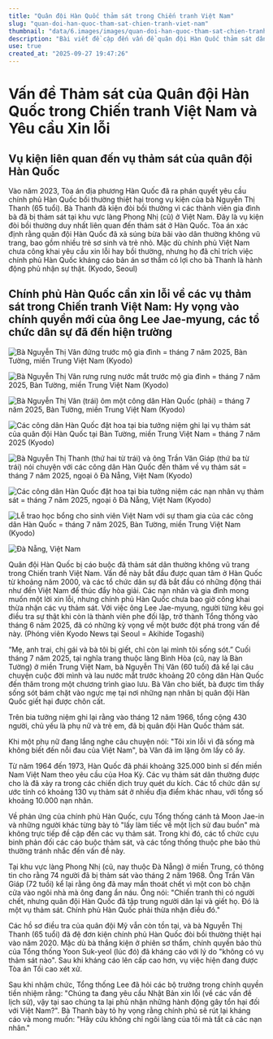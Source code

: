 ```yaml
---
title: "Quân đội Hàn Quốc thảm sát trong Chiến tranh Việt Nam"
slug: "quan-doi-han-quoc-tham-sat-chien-tranh-viet-nam"
thumbnail: "data/6.images/images/quan-doi-han-quoc-tham-sat-chien-tranh-viet-nam.webp"
description: "Bài viết đề cập đến vấn đề quân đội Hàn Quốc thảm sát dân thường Việt Nam trong Chiến tranh Việt Nam, các vụ kiện đòi bồi thường và hy vọng về lời xin lỗi chính thức từ chính phủ Hàn Quốc."
use: true
created_at: "2025-09-27 19:47:26"
---
```


# Vấn đề Thảm sát của Quân đội Hàn Quốc trong Chiến tranh Việt Nam và Yêu cầu Xin lỗi

## Vụ kiện liên quan đến vụ thảm sát của quân đội Hàn Quốc

Vào năm 2023, Tòa án địa phương Hàn Quốc đã ra phán quyết yêu cầu chính phủ Hàn Quốc bồi thường thiệt hại trong vụ kiện của bà Nguyễn Thị Thanh (65 tuổi). Bà Thanh đã kiện đòi bồi thường vì các thành viên gia đình bà đã bị thảm sát tại khu vực làng Phong Nhị (cũ) ở Việt Nam. Đây là vụ kiện đòi bồi thường duy nhất liên quan đến thảm sát ở Hàn Quốc. Tòa án xác định rằng quân đội Hàn Quốc đã xả súng bừa bãi vào dân thường không vũ trang, bao gồm nhiều trẻ sơ sinh và trẻ nhỏ. Mặc dù chính phủ Việt Nam chưa công khai yêu cầu xin lỗi hay bồi thường, nhưng họ đã chỉ trích việc chính phủ Hàn Quốc kháng cáo bản án sơ thẩm có lợi cho bà Thanh là hành động phủ nhận sự thật. (Kyodo, Seoul)

## Chính phủ Hàn Quốc cần xin lỗi về các vụ thảm sát trong Chiến tranh Việt Nam: Hy vọng vào chính quyền mới của ông Lee Jae-myung, các tổ chức dân sự đã đến hiện trường

![Bà Nguyễn Thị Vân đứng trước mộ gia đình = tháng 7 năm 2025, Bàn Tường, miền Trung Việt Nam (Kyodo)](/images/20250927-00000040-kyodonews-000-10-view.webp)

![Bà Nguyễn Thị Vân rưng rưng nước mắt trước mộ gia đình = tháng 7 năm 2025, Bàn Tường, miền Trung Việt Nam (Kyodo)](/images/20250927-00000040-kyodonews-001-10-view.webp)

![Bà Nguyễn Thị Vân (trái) ôm một công dân Hàn Quốc (phải) = tháng 7 năm 2025, Bàn Tường, miền Trung Việt Nam (Kyodo)](/images/20250927-00000040-kyodonews-002-10-view.webp)

![Các công dân Hàn Quốc đặt hoa tại bia tưởng niệm ghi lại vụ thảm sát của quân đội Hàn Quốc tại Bàn Tường, miền Trung Việt Nam = tháng 7 năm 2025 (Kyodo)](/images/20250927-00000040-kyodonews-003-10-view.webp)

![Bà Nguyễn Thị Thanh (thứ hai từ trái) và ông Trần Văn Giáp (thứ ba từ trái) nói chuyện với các công dân Hàn Quốc đến thăm về vụ thảm sát = tháng 7 năm 2025, ngoại ô Đà Nẵng, Việt Nam (Kyodo)](/images/20250927-00000040-kyodonews-004-10-view.webp)

![Các công dân Hàn Quốc đặt hoa tại bia tưởng niệm các nạn nhân vụ thảm sát = tháng 7 năm 2025, ngoại ô Đà Nẵng, Việt Nam (Kyodo)](/images/20250927-00000040-kyodonews-005-10-view.webp)

![Lễ trao học bổng cho sinh viên Việt Nam với sự tham gia của các công dân Hàn Quốc = tháng 7 năm 2025, Bàn Tường, miền Trung Việt Nam (Kyodo)](/images/20250927-00000040-kyodonews-006-10-view.webp)

![Đà Nẵng, Việt Nam](/images/20250927-00000040-kyodonews-007-10-view.webp)

Quân đội Hàn Quốc bị cáo buộc đã thảm sát dân thường không vũ trang trong Chiến tranh Việt Nam. Vấn đề này bắt đầu được quan tâm ở Hàn Quốc từ khoảng năm 2000, và các tổ chức dân sự đã bắt đầu có những động thái như đến Việt Nam để thúc đẩy hòa giải. Các nạn nhân và gia đình mong muốn một lời xin lỗi, nhưng chính phủ Hàn Quốc chưa bao giờ công khai thừa nhận các vụ thảm sát. Với việc ông Lee Jae-myung, người từng kêu gọi điều tra sự thật khi còn là thành viên phe đối lập, trở thành Tổng thống vào tháng 6 năm 2025, đã có những kỳ vọng về một bước đột phá trong vấn đề này. (Phóng viên Kyodo News tại Seoul = Akihide Togashi)

“Mẹ, anh trai, chị gái và bà tôi bị giết, chỉ còn lại mình tôi sống sót.” Cuối tháng 7 năm 2025, tại nghĩa trang thuộc làng Bình Hòa (cũ, nay là Bàn Tường) ở miền Trung Việt Nam, bà Nguyễn Thị Vân (60 tuổi) đã kể lại câu chuyện cuộc đời mình và lau nước mắt trước khoảng 20 công dân Hàn Quốc đến thăm trong một chương trình giao lưu. Bà Vân cho biết, bà được tìm thấy sống sót bám chặt vào ngực mẹ tại nơi những nạn nhân bị quân đội Hàn Quốc giết hại được chôn cất.

Trên bia tưởng niệm ghi lại rằng vào tháng 12 năm 1966, tổng cộng 430 người, chủ yếu là phụ nữ và trẻ em, đã bị quân đội Hàn Quốc thảm sát.

Khi một phụ nữ đang lắng nghe câu chuyện nói: "Tôi xin lỗi vì đã sống mà không biết đến nỗi đau của Việt Nam", bà Vân đã im lặng ôm lấy cô ấy.

Từ năm 1964 đến 1973, Hàn Quốc đã phái khoảng 325.000 binh sĩ đến miền Nam Việt Nam theo yêu cầu của Hoa Kỳ. Các vụ thảm sát dân thường được cho là đã xảy ra trong các chiến dịch truy quét du kích. Các tổ chức dân sự ước tính có khoảng 130 vụ thảm sát ở nhiều địa điểm khác nhau, với tổng số khoảng 10.000 nạn nhân.

Về phản ứng của chính phủ Hàn Quốc, cựu Tổng thống cánh tả Moon Jae-in và những người khác từng bày tỏ "lấy làm tiếc về một lịch sử đau buồn" mà không trực tiếp đề cập đến các vụ thảm sát. Trong khi đó, các tổ chức cựu binh phản đối các cáo buộc thảm sát, và các tổng thống thuộc phe bảo thủ thường tránh nhắc đến vấn đề này.

Tại khu vực làng Phong Nhị (cũ, nay thuộc Đà Nẵng) ở miền Trung, có thông tin cho rằng 74 người đã bị thảm sát vào tháng 2 năm 1968. Ông Trần Văn Giáp (72 tuổi) kể lại rằng ông đã may mắn thoát chết vì một con bò chặn cửa vào ngôi nhà mà ông đang ẩn náu. Ông nói: "Chiến tranh thì có người chết, nhưng quân đội Hàn Quốc đã tập trung người dân lại và giết họ. Đó là một vụ thảm sát. Chính phủ Hàn Quốc phải thừa nhận điều đó."

Các hồ sơ điều tra của quân đội Mỹ vẫn còn tồn tại, và bà Nguyễn Thị Thanh (65 tuổi) đã đệ đơn kiện chính phủ Hàn Quốc đòi bồi thường thiệt hại vào năm 2020. Mặc dù bà thắng kiện ở phiên sơ thẩm, chính quyền bảo thủ của Tổng thống Yoon Suk-yeol (lúc đó) đã kháng cáo với lý do "không có vụ thảm sát nào". Sau khi kháng cáo lên cấp cao hơn, vụ việc hiện đang được Tòa án Tối cao xét xử.

Sau khi nhậm chức, Tổng thống Lee đã hỏi các bộ trưởng trong chính quyền tiền nhiệm rằng: "Chúng ta đang yêu cầu Nhật Bản xin lỗi (về các vấn đề lịch sử), vậy tại sao chúng ta lại phủ nhận những hành động gây tổn hại đối với Việt Nam?". Bà Thanh bày tỏ hy vọng rằng chính phủ sẽ rút lại kháng cáo và mong muốn: "Hãy cứu không chỉ ngôi làng của tôi mà tất cả các nạn nhân."